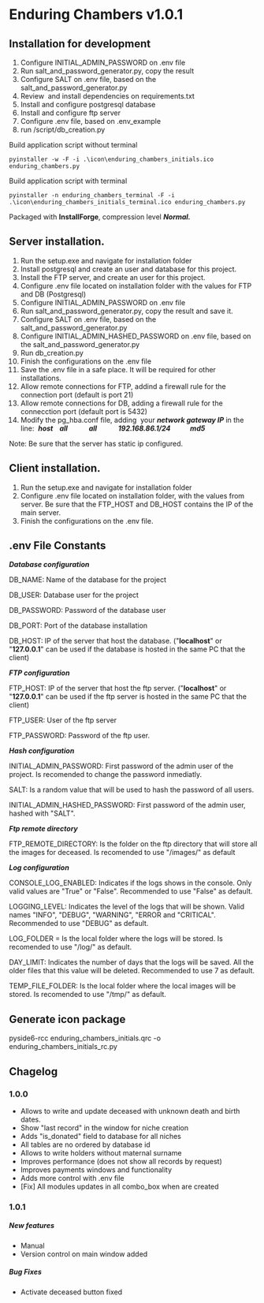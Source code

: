 # Enduring Chambers v1.0.1

## Installation for development

1.  Configure INITIAL\_ADMIN\_PASSWORD on .env file
2.  Run salt\_and\_password\_generator.py, copy the result
3.  Configure SALT on .env file, based on the salt\_and\_password\_generator.py
4.  Review  and install dependencies on requirements.txt
5.  Install and configure postgresql database
6.  Install and configure ftp server
7.  Configure .env file, based on .env\_example
8.  run /script/db\_creation.py

Build application script without terminal

```
pyinstaller -w -F -i .\icon\enduring_chambers_initials.ico enduring_chambers.py
```

Build application script with terminal

```
pyinstaller -n enduring_chambers_terminal -F -i .\icon\enduring_chambers_initials_terminal.ico enduring_chambers.py
```

Packaged with **InstallForge**, compression level _**Normal.**_

## Server installation.

1.  Run the setup.exe and navigate for installation folder
2.  Install postgresql and create an user and database for this project.
3.  Install the FTP server, and create an user for this project.
4.  Configure .env file located on installation folder with the values for FTP and DB (Postgresql)
5.  Configure INITIAL\_ADMIN\_PASSWORD on .env file
6.  Run salt\_and\_password\_generator.py, copy the result and save it.
7.  Configure SALT on .env file, based on the salt\_and\_password\_generator.py
8.  Configure INITIAL\_ADMIN\_HASHED\_PASSWORD on .env file, based on the salt\_and\_password\_generator.py
9.  Run db\_creation.py
10.  Finish the configurations on the .env file
11.  Save the .env file in a safe place. It will be required for other installations.
12.  Allow remote connections for FTP, addind a firewall rule for the connection port (default is port 21)
13.  Allow remote connections for DB, adding a firewall rule for the connecction port (default port is 5432)
14.  Modify the pg\_hba.conf file, adding  your _**network gateway IP**_ in the line:  _**host    all             all             192.168.86.1/24            md5**_

Note: Be sure that the server has static ip configured.

## Client installation.

1.  Run the setup.exe and navigate for installation folder
2.  Configure .env file located on installation folder, with the values from server. Be sure that the FTP\_HOST and DB\_HOST contains the IP of the main server.
3.  Finish the configurations on the .env file.

## .env File Constants

_**Database configuration**_

DB\_NAME: Name of the database for the project

DB\_USER: Database user for the project

DB\_PASSWORD: Password of the database user

DB\_PORT: Port of the database installation

DB\_HOST: IP of the server that host the database. ("**localhost**" or "**127.0.0.1**" can be used if the database is hosted in the same PC that the client)

_**FTP configuration**_

FTP\_HOST: IP of the server that host the ftp server. ("**localhost**" or "**127.0.0.1**" can be used if the ftp server is hosted in the same PC that the client)

FTP\_USER: User of the ftp server

FTP\_PASSWORD: Password of the ftp user.

_**Hash configuration**_

INITIAL\_ADMIN\_PASSWORD: First password of the admin user of the project. Is recomended to change the password inmediatly.

SALT: Is a random value that will be used to hash the password of all users.

INITIAL\_ADMIN\_HASHED\_PASSWORD: First password of the admin user, hashed with "SALT".

_**Ftp remote directory**_

FTP\_REMOTE\_DIRECTORY: Is the folder on the ftp directory that will store all the images for deceased. Is recomended to use "/images/" as default

_**Log configuration**_

CONSOLE\_LOG\_ENABLED: Indicates if the logs shows in the console. Only valid values are "True" or "False". Recommended to use "False" as default.

LOGGING\_LEVEL: Indicates the level of the logs that will be shown. Valid names "INFO", "DEBUG", "WARNING", "ERROR and "CRITICAL". Recommended to use "DEBUG" as default.

LOG\_FOLDER = Is the local folder where the logs will be stored. Is recomended to use "/log/" as default.

DAY\_LIMIT: Indicates the number of days that the logs will be saved. All the older files that this value will be deleted. Recommended to use 7 as default.

TEMP\_FILE\_FOLDER: Is the local folder where the local images will be stored. Is recomended to use "/tmp/" as default.

## Generate icon package

pyside6-rcc enduring\_chambers\_initials.qrc -o enduring\_chambers\_initials\_rc.py

## Chagelog

### 1.0.0

*   Allows to write and update deceased with unknown death and birth dates.
*   Show "last record" in the window for niche creation
*   Adds "is\_donated" field to database for all niches
*   All tables are no ordered by database id
*   Allows to write holders without maternal surname
*   Improves performance (does not show all records by request)
*   Improves payments windows and functionality
*   Adds more control with .env file
*   \[Fix\] All modules updates in all combo\_box when are created

### 1.0.1

##### New features

*   Manual
*   Version control on main window added

##### Bug Fixes

*   Activate deceased button fixed